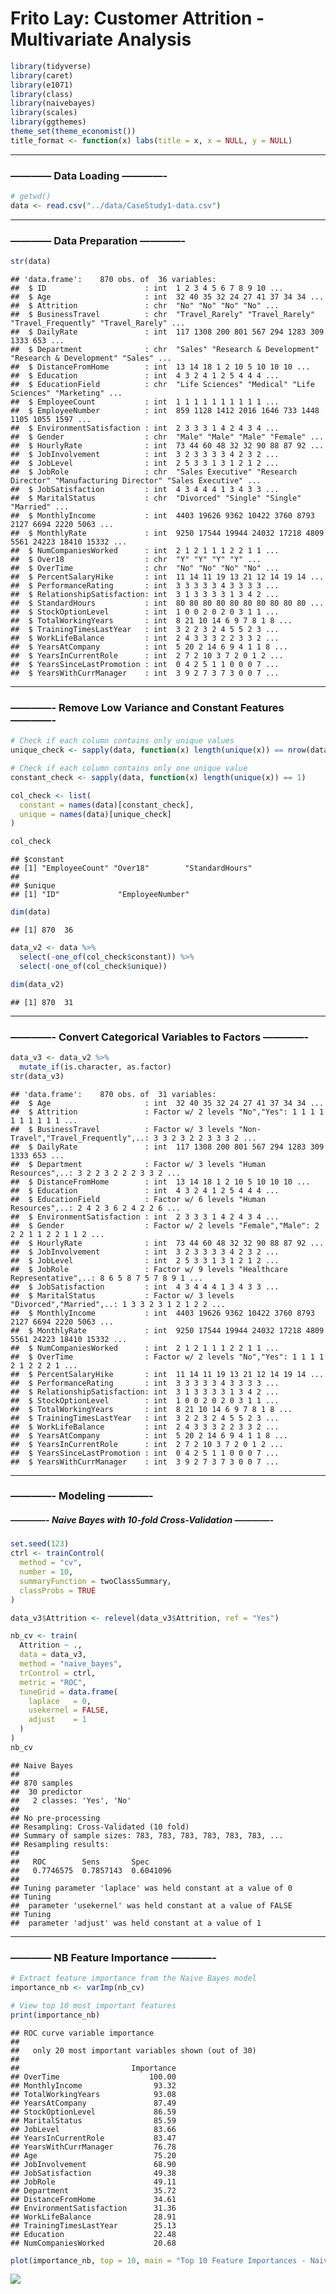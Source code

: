 Frito Lay: Customer Attrition - Multivariate Analysis
================

``` r
library(tidyverse)
library(caret)
library(e1071)
library(class)
library(naivebayes)
library(scales)
library(ggthemes)
theme_set(theme_economist())
title_format <- function(x) labs(title = x, x = NULL, y = NULL)
```

------------------------------------------------------------------------

### ———— Data Loading ————-

``` r
# getwd()
data <- read.csv("../data/CaseStudy1-data.csv")
```

------------------------------------------------------------------------

### ———— Data Preparation ————-

``` r
str(data)
```

    ## 'data.frame':    870 obs. of  36 variables:
    ##  $ ID                      : int  1 2 3 4 5 6 7 8 9 10 ...
    ##  $ Age                     : int  32 40 35 32 24 27 41 37 34 34 ...
    ##  $ Attrition               : chr  "No" "No" "No" "No" ...
    ##  $ BusinessTravel          : chr  "Travel_Rarely" "Travel_Rarely" "Travel_Frequently" "Travel_Rarely" ...
    ##  $ DailyRate               : int  117 1308 200 801 567 294 1283 309 1333 653 ...
    ##  $ Department              : chr  "Sales" "Research & Development" "Research & Development" "Sales" ...
    ##  $ DistanceFromHome        : int  13 14 18 1 2 10 5 10 10 10 ...
    ##  $ Education               : int  4 3 2 4 1 2 5 4 4 4 ...
    ##  $ EducationField          : chr  "Life Sciences" "Medical" "Life Sciences" "Marketing" ...
    ##  $ EmployeeCount           : int  1 1 1 1 1 1 1 1 1 1 ...
    ##  $ EmployeeNumber          : int  859 1128 1412 2016 1646 733 1448 1105 1055 1597 ...
    ##  $ EnvironmentSatisfaction : int  2 3 3 3 1 4 2 4 3 4 ...
    ##  $ Gender                  : chr  "Male" "Male" "Male" "Female" ...
    ##  $ HourlyRate              : int  73 44 60 48 32 32 90 88 87 92 ...
    ##  $ JobInvolvement          : int  3 2 3 3 3 3 4 2 3 2 ...
    ##  $ JobLevel                : int  2 5 3 3 1 3 1 2 1 2 ...
    ##  $ JobRole                 : chr  "Sales Executive" "Research Director" "Manufacturing Director" "Sales Executive" ...
    ##  $ JobSatisfaction         : int  4 3 4 4 4 1 3 4 3 3 ...
    ##  $ MaritalStatus           : chr  "Divorced" "Single" "Single" "Married" ...
    ##  $ MonthlyIncome           : int  4403 19626 9362 10422 3760 8793 2127 6694 2220 5063 ...
    ##  $ MonthlyRate             : int  9250 17544 19944 24032 17218 4809 5561 24223 18410 15332 ...
    ##  $ NumCompaniesWorked      : int  2 1 2 1 1 1 2 2 1 1 ...
    ##  $ Over18                  : chr  "Y" "Y" "Y" "Y" ...
    ##  $ OverTime                : chr  "No" "No" "No" "No" ...
    ##  $ PercentSalaryHike       : int  11 14 11 19 13 21 12 14 19 14 ...
    ##  $ PerformanceRating       : int  3 3 3 3 3 4 3 3 3 3 ...
    ##  $ RelationshipSatisfaction: int  3 1 3 3 3 3 1 3 4 2 ...
    ##  $ StandardHours           : int  80 80 80 80 80 80 80 80 80 80 ...
    ##  $ StockOptionLevel        : int  1 0 0 2 0 2 0 3 1 1 ...
    ##  $ TotalWorkingYears       : int  8 21 10 14 6 9 7 8 1 8 ...
    ##  $ TrainingTimesLastYear   : int  3 2 2 3 2 4 5 5 2 3 ...
    ##  $ WorkLifeBalance         : int  2 4 3 3 3 2 2 3 3 2 ...
    ##  $ YearsAtCompany          : int  5 20 2 14 6 9 4 1 1 8 ...
    ##  $ YearsInCurrentRole      : int  2 7 2 10 3 7 2 0 1 2 ...
    ##  $ YearsSinceLastPromotion : int  0 4 2 5 1 1 0 0 0 7 ...
    ##  $ YearsWithCurrManager    : int  3 9 2 7 3 7 3 0 0 7 ...

------------------------------------------------------------------------

### ————- Remove Low Variance and Constant Features ————-

``` r
# Check if each column contains only unique values
unique_check <- sapply(data, function(x) length(unique(x)) == nrow(data))

# Check if each column contains only one unique value
constant_check <- sapply(data, function(x) length(unique(x)) == 1)

col_check <- list(
  constant = names(data)[constant_check],
  unique = names(data)[unique_check]
)

col_check
```

    ## $constant
    ## [1] "EmployeeCount" "Over18"        "StandardHours"
    ## 
    ## $unique
    ## [1] "ID"             "EmployeeNumber"

``` r
dim(data)
```

    ## [1] 870  36

``` r
data_v2 <- data %>%
  select(-one_of(col_check$constant)) %>%
  select(-one_of(col_check$unique))

dim(data_v2)
```

    ## [1] 870  31

------------------------------------------------------------------------

### ————- Convert Categorical Variables to Factors ————-

``` r
data_v3 <- data_v2 %>%
  mutate_if(is.character, as.factor)
str(data_v3)
```

    ## 'data.frame':    870 obs. of  31 variables:
    ##  $ Age                     : int  32 40 35 32 24 27 41 37 34 34 ...
    ##  $ Attrition               : Factor w/ 2 levels "No","Yes": 1 1 1 1 1 1 1 1 1 1 ...
    ##  $ BusinessTravel          : Factor w/ 3 levels "Non-Travel","Travel_Frequently",..: 3 3 2 3 2 2 3 3 3 2 ...
    ##  $ DailyRate               : int  117 1308 200 801 567 294 1283 309 1333 653 ...
    ##  $ Department              : Factor w/ 3 levels "Human Resources",..: 3 2 2 3 2 2 2 3 3 2 ...
    ##  $ DistanceFromHome        : int  13 14 18 1 2 10 5 10 10 10 ...
    ##  $ Education               : int  4 3 2 4 1 2 5 4 4 4 ...
    ##  $ EducationField          : Factor w/ 6 levels "Human Resources",..: 2 4 2 3 6 2 4 2 2 6 ...
    ##  $ EnvironmentSatisfaction : int  2 3 3 3 1 4 2 4 3 4 ...
    ##  $ Gender                  : Factor w/ 2 levels "Female","Male": 2 2 2 1 1 2 2 1 1 2 ...
    ##  $ HourlyRate              : int  73 44 60 48 32 32 90 88 87 92 ...
    ##  $ JobInvolvement          : int  3 2 3 3 3 3 4 2 3 2 ...
    ##  $ JobLevel                : int  2 5 3 3 1 3 1 2 1 2 ...
    ##  $ JobRole                 : Factor w/ 9 levels "Healthcare Representative",..: 8 6 5 8 7 5 7 8 9 1 ...
    ##  $ JobSatisfaction         : int  4 3 4 4 4 1 3 4 3 3 ...
    ##  $ MaritalStatus           : Factor w/ 3 levels "Divorced","Married",..: 1 3 3 2 3 1 2 1 2 2 ...
    ##  $ MonthlyIncome           : int  4403 19626 9362 10422 3760 8793 2127 6694 2220 5063 ...
    ##  $ MonthlyRate             : int  9250 17544 19944 24032 17218 4809 5561 24223 18410 15332 ...
    ##  $ NumCompaniesWorked      : int  2 1 2 1 1 1 2 2 1 1 ...
    ##  $ OverTime                : Factor w/ 2 levels "No","Yes": 1 1 1 1 2 1 2 2 2 1 ...
    ##  $ PercentSalaryHike       : int  11 14 11 19 13 21 12 14 19 14 ...
    ##  $ PerformanceRating       : int  3 3 3 3 3 4 3 3 3 3 ...
    ##  $ RelationshipSatisfaction: int  3 1 3 3 3 3 1 3 4 2 ...
    ##  $ StockOptionLevel        : int  1 0 0 2 0 2 0 3 1 1 ...
    ##  $ TotalWorkingYears       : int  8 21 10 14 6 9 7 8 1 8 ...
    ##  $ TrainingTimesLastYear   : int  3 2 2 3 2 4 5 5 2 3 ...
    ##  $ WorkLifeBalance         : int  2 4 3 3 3 2 2 3 3 2 ...
    ##  $ YearsAtCompany          : int  5 20 2 14 6 9 4 1 1 8 ...
    ##  $ YearsInCurrentRole      : int  2 7 2 10 3 7 2 0 1 2 ...
    ##  $ YearsSinceLastPromotion : int  0 4 2 5 1 1 0 0 0 7 ...
    ##  $ YearsWithCurrManager    : int  3 9 2 7 3 7 3 0 0 7 ...

------------------------------------------------------------------------

### ————- Modeling ————-

##### ————- Naive Bayes with 10-fold Cross-Validation ————-

``` r
set.seed(123)
ctrl <- trainControl(
  method = "cv",
  number = 10,
  summaryFunction = twoClassSummary,
  classProbs = TRUE
)

data_v3$Attrition <- relevel(data_v3$Attrition, ref = "Yes")

nb_cv <- train(
  Attrition ~ .,
  data = data_v3,
  method = "naive_bayes",
  trControl = ctrl,
  metric = "ROC",
  tuneGrid = data.frame(
    laplace   = 0,
    usekernel = FALSE,
    adjust    = 1
  )
)
nb_cv
```

    ## Naive Bayes 
    ## 
    ## 870 samples
    ##  30 predictor
    ##   2 classes: 'Yes', 'No' 
    ## 
    ## No pre-processing
    ## Resampling: Cross-Validated (10 fold) 
    ## Summary of sample sizes: 783, 783, 783, 783, 783, 783, ... 
    ## Resampling results:
    ## 
    ##   ROC        Sens       Spec     
    ##   0.7746575  0.7857143  0.6041096
    ## 
    ## Tuning parameter 'laplace' was held constant at a value of 0
    ## Tuning
    ##  parameter 'usekernel' was held constant at a value of FALSE
    ## Tuning
    ##  parameter 'adjust' was held constant at a value of 1

------------------------------------------------------------------------

### ———— NB Feature Importance ————-

``` r
# Extract feature importance from the Naive Bayes model
importance_nb <- varImp(nb_cv)

# View top 10 most important features
print(importance_nb)
```

    ## ROC curve variable importance
    ## 
    ##   only 20 most important variables shown (out of 30)
    ## 
    ##                         Importance
    ## OverTime                    100.00
    ## MonthlyIncome                93.32
    ## TotalWorkingYears            93.08
    ## YearsAtCompany               87.49
    ## StockOptionLevel             86.59
    ## MaritalStatus                85.59
    ## JobLevel                     83.66
    ## YearsInCurrentRole           83.47
    ## YearsWithCurrManager         76.78
    ## Age                          75.20
    ## JobInvolvement               68.90
    ## JobSatisfaction              49.38
    ## JobRole                      49.11
    ## Department                   35.72
    ## DistanceFromHome             34.61
    ## EnvironmentSatisfaction      31.36
    ## WorkLifeBalance              28.91
    ## TrainingTimesLastYear        25.13
    ## Education                    22.48
    ## NumCompaniesWorked           20.68

``` r
plot(importance_nb, top = 10, main = "Top 10 Feature Importances - Naive Bayes")
```

![](nb_modeling_files/figure-gfm/unnamed-chunk-7-1.png)<!-- -->
